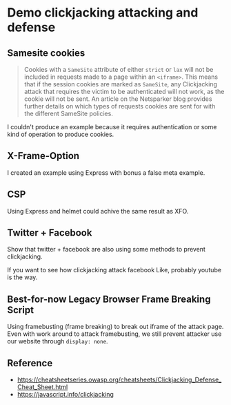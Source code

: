 # Demo clickjacking attacking and defense

## Samesite cookies

>Cookies with a `SameSite` attribute of either `strict` or `lax` will not be included in requests made to a page within an `<iframe>`. This means that if the session cookies are marked as `SameSite`, any Clickjacking attack that requires the victim to be authenticated will not work, as the cookie will not be sent. An article on the Netsparker blog provides further details on which types of requests cookies are sent for with the different SameSite policies.

I couldn't produce an example because it requires authentication or some kind of operation to produce cookies.

## X-Frame-Option

I created an example using Express with bonus a false meta example.

## CSP

Using Express and helmet could achive the same result as XFO.

## Twitter + Facebook

Show that twitter + facebook are also using some methods to prevent clickjacking.

If you want to see how clickjacking attack facebook Like, probably youtube is the way.

## Best-for-now Legacy Browser Frame Breaking Script

Using framebusting (frame breaking) to break out iframe of the attack page. Even with work around to attack framebusting, we still prevent attacker use our website through `display: none`.

## Reference

- <https://cheatsheetseries.owasp.org/cheatsheets/Clickjacking_Defense_Cheat_Sheet.html>
- https://javascript.info/clickjacking
